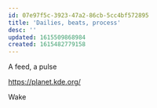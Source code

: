 ```yaml
---
id: 07e97f5c-3923-47a2-86cb-5cc4bf572895
title: 'Dailies, beats, process'
desc: ''
updated: 1615509868984
created: 1615482779158
---
```


A feed, a pulse

<https://planet.kde.org/>

Wake
